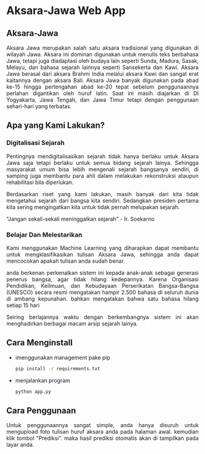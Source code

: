 # Aksara-Jawa Web App

## Aksara-Jawa
<p align="justify">
Aksara Jawa merupakan salah satu aksara tradisional yang digunakan di wilayah Jawa. 
Aksara ini dominan digunakan untuk menulis teks berbahasa Jawa, tetapi juga diadaptasi oleh budaya lain seperti Sunda, Madura, Sasak, Melayu, dan bahasa sejarah lainnya seperti Sansekerta dan Kawi. 
Aksara Jawa berasal dari aksara Brahmi India melalui aksara Kawi dan sangat erat kaitannya dengan aksara Bali. 
Aksara Jawa banyak digunakan pada abad ke-15 hingga pertengahan abad ke-20 tepat sebelum penggunaannya perlahan digantikan oleh huruf latin. Saat ini masih diajarkan di DI Yogyakarta, Jawa Tengah, dan Jawa Timur tetapi dengan penggunaan sehari-hari yang terbatas.
</p>

## Apa yang Kami Lakukan?

### Digitalisasi Sejarah
<p align="justify">
Pentingnya mendigitalisasikan sejarah tidak hanya berlaku untuk Aksara Jawa saja tetapi berlaku untuk semua bidang sejarah lainya. Sehingga masyarakat umum bisa lebih mengenali sejarah bangsanya sendiri, di samping juga membantu para ahli dalam melakukan rekonstruksi ataupun rehabilitasi bila diperlukan.
</p>
<p align="justify">
Berdasarkan riset yang kami lakukan, masih banyak dari kita tidak mengetahui sejarah dari bangsa kita sendiri. Sedangkan presiden pertama kita sering mengingatkan kita untuk tidak pernah melupakan sejarah.
</p>
<p align="left">
"Jangan sekali-sekali meninggalkan sejarah"
- Ir. Soekarno
</p>

### Belajar Dan Melestarikan
<p align="justify">
Kami menggunakan Machine Learning yang diharapkan dapat membantu untuk mengklasifikasikan tulisan Aksara Jawa, sehingga anda dapat mencocokan apakah tulisan anda sudah benar.
</p>
<p align="justify">
anda berkenan perkenalkan sistem ini kepada anak-anak sebagai generasi penerus bangsa, agar tidak hilang kedepannya. Karena Organisasi Pendidikan, Keilmuan, dan Kebudayaan Perserikatan Bangsa-Bangsa (UNESCO) secara resmi mengatakan hampir 2.500 bahasa di seluruh dunia di ambang kepunahan. bahkan mengatakan bahwa satu bahasa hilang setiap 15 hari
</p>
<p align="justify">
Seiring berlajannya waktu dengan berkembangnya sistem ini akan menghadirkan berbagai macam arsip sejarah lainya.
</p>

## Cara Menginstall
- imenggunakan management pake pip
  ``` bash
  pip install -r requirements.txt
  ```
- menjalankan program
  ``` bash
  python app.py
  ```
  
## Cara Penggunaan
<p align="justify">
Untuk penggunaannya sangat simple, anda hanya disuruh untuk mengupload foto tulisan huruf aksara anda pada halaman awal. kemudian klik tombol "Prediksi". maka hasil prediksi otomatis akan di tampilkan pada layar anda.
</p>
